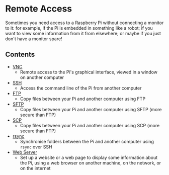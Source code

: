 # Remote Access

Sometimes you need access to a Raspberry Pi without connecting a monitor to it: for example, if the Pi is embedded in something like a robot; if you want to view some information from it from elsewhere; or maybe if you just don't have a monitor spare!

## Contents

- [VNC](vnc/README.md)
    - Remote access to the Pi's graphical interface, viewed in a window on another computer
- [SSH](ssh/README.md)
    - Access the command line of the Pi from another computer
- [FTP](ftp.md)
    - Copy files between your Pi and another computer using FTP
- [SFTP](ssh/sftp.md)
    - Copy files between your Pi and another computer using SFTP (more secure than FTP)
- [SCP](ssh/scp.md)
    - Copy files between your Pi and another computer using SCP (more secure than FTP)
- [rsync](ssh/rsync.md)
    - Synchronise folders between the Pi and another computer using `rsync` over SSH
- [Web Server](web-server/README.md)
    - Set up a website or a web page to display some information about the Pi, using a web browser on another machine, on the network, or on the internet
